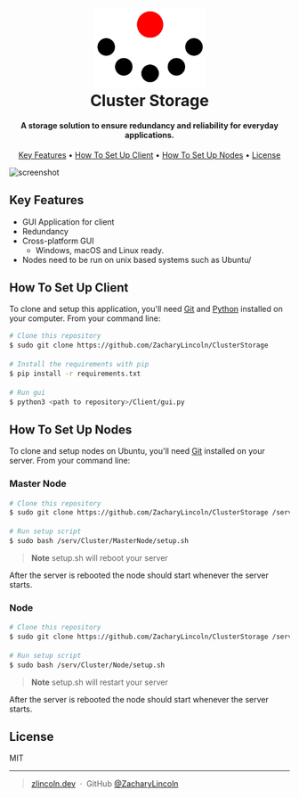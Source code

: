 
<h1 align="center">
  <br>
  <img id="logo" src="readme_assets/logo.png" alt="Cluster Storage Logo" width="200">
  <br>
  Cluster Storage
  <br>
</h1>

<h4 align="center", id="desc">A storage solution to ensure redundancy and reliability for everyday applications.</h4>

<p align="center">
  <a href="#key-features">Key Features</a> •
  <a href="#how-to-set-up-client">How To Set Up Client</a> •
  <a href="#how-to-set-up-nodes">How To Set Up Nodes</a> •
  <a href="#license">License</a>
</p>


![screenshot](./readme_assets/upload-and-delete.gif)

## Key Features

* GUI Application for client
* Redundancy
* Cross-platform GUI
  - Windows, macOS and Linux ready.
* Nodes need to be run on unix based systems such as Ubuntu/

## How To Set Up Client

To clone and setup this application, you'll need [Git](https://git-scm.com) and [Python](https://www.python.org/downloads/) installed on your computer. From your command line:

```bash
# Clone this repository
$ sudo git clone https://github.com/ZacharyLincoln/ClusterStorage

# Install the requirements with pip
$ pip install -r requirements.txt 

# Run gui
$ python3 <path to repository>/Client/gui.py
```

## How To Set Up Nodes

To clone and setup nodes on Ubuntu, you'll need [Git](https://git-scm.com) installed on your server. From your command line:

### Master Node
```bash
# Clone this repository
$ sudo git clone https://github.com/ZacharyLincoln/ClusterStorage /serv/Cluster

# Run setup script
$ sudo bash /serv/Cluster/MasterNode/setup.sh
```
> **Note**
> setup.sh will reboot your server

After the server is rebooted the node should start whenever the server starts.

### Node
```bash
# Clone this repository
$ sudo git clone https://github.com/ZacharyLincoln/ClusterStorage /serv/Cluster

# Run setup script
$ sudo bash /serv/Cluster/Node/setup.sh
```

> **Note**
> setup.sh will restart your server

After the server is rebooted the node should start whenever the server starts.

## License

MIT

---
> [zlincoln.dev](https://www.zlincoln.dev) &nbsp;&middot;&nbsp;
> GitHub [@ZacharyLincoln](https://github.com/ZacharyLincoln)

